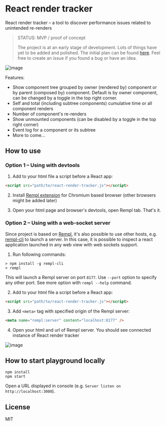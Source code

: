 # React render tracker

React render tracker – a tool to discover performance issues related to unintended re-renders

> STATUS: MVP / proof of concept
>
> The project is at an early stage of development. Lots of things have yet to be added and polished. The initial plan can be found [here](https://github.com/lahmatiy/react-render-tracker/issues/6). Feel free to create an issue if you found a bug or have an idea.

![image](https://user-images.githubusercontent.com/270491/130531090-b77802ed-4245-435f-9b27-f50c1bc1a796.png)

Features:

- Show component tree grouped by owner (rendered by) component or by parent (composed by) component. Default is by owner component, can be changed by a toggle in the top right corner.
- Self and total (including subtree components) cumulative time or all component renders
- Number of component's re-renders
- Show unmounted components (can be disabled by a toggle in the top right corner)
- Event log for a component or its subtree
- More to come...

## How to use

### Option 1 – Using with devtools

1. Add to your html file a script before a React app:

```html
<script src="path/to/react-render-tracker.js"></script>
```

2. Install [Rempl extension](https://chrome.google.com/webstore/detail/rempl/hcikjlholajopgbgfmmlbmifdfbkijdj) for Chromium based browser (other browsers might be added later)

3. Open your html page and browser's devtools, open Rempl tab. That's it.

### Option 2 – Using with a web-socket server

Since project is based on [Rempl](https://github.com/rempl/rempl), it's also possible to use other hosts, e.g. [rempl-cli](https://github.com/rempl/rempl-cli) to launch a server. In this case, it is possible to inspect a react application launched in any web view with web sockets support.

1. Run following commands:

```
> npm install -g rempl-cli
> rempl
```

This will launch a Rempl server on port `8177`. Use `--port` option to specify any other port. See more option with `rempl --help` command.

2. Add to your html file a script before a React app:

```html
<script src="path/to/react-render-tracker.js"></script>
```

3. Add `<meta>` tag with specified origin of the Rempl server:

```html
<meta name="rempl:server" content="localhost:8177" />
```

4. Open your html and url of Rempl server. You should see connected instance of React render tracker

![image](https://user-images.githubusercontent.com/270491/130532702-e78fc867-da3a-41d9-9e0f-cc0c07c89dd5.png)

## How to start playground locally

```
npm install
npm start
```

Open a URL displayed in console (e.g. `Server listen on http://localhost:3000`).

## License

MIT
